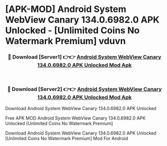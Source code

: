 # [APK-MOD] Android System WebView Canary 134.0.6982.0 APK Unlocked - [Unlimited Coins No Watermark Premium] vduvn



<div align="center">
<h3>🔴 Download [Server1] 👉👉 <a href="https://momento.my/?title=Android_System_WebView_Canary_134.0.6982.0_APK_Unlocked">Android System WebView Canary 134.0.6982.0 APK Unlocked Mod Apk</a></h3><br>

<h3>🔴 Download [Server2] 👉👉 <a href="https://momento.my/?title=Android_System_WebView_Canary_134.0.6982.0_APK_Unlocked">Android System WebView Canary 134.0.6982.0 APK Unlocked Mod Apk</a></h3>
</div>



Download Android System WebView Canary 134.0.6982.0 APK Unlocked 

Free APK MOD Android System WebView Canary 134.0.6982.0 APK Unlocked [Unlimited Coins No Watermark Premium]

Download Android System WebView Canary 134.0.6982.0 APK Unlocked [Unlimited Coins No Watermark Premium] Mod For Android
